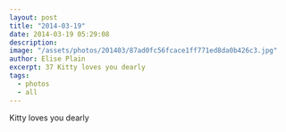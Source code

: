 ```yaml
---
layout: post
title: "2014-03-19"
date: 2014-03-19 05:29:08
description: 
image: "/assets/photos/201403/87ad0fc56fcace1ff771ed8da0b426c3.jpg"
author: Elise Plain
excerpt: 37 Kitty loves you dearly
tags: 
  - photos
  - all
---
```


Kitty loves you dearly
<p></p>
